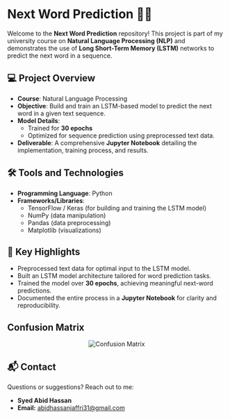 # Next Word Prediction 📝🤖

Welcome to the **Next Word Prediction** repository! This project is part of my university course on **Natural Language Processing (NLP)** and demonstrates the use of **Long Short-Term Memory (LSTM)** networks to predict the next word in a sequence.  


## 💻 Project Overview  
- **Course**: Natural Language Processing  
- **Objective**: Build and train an LSTM-based model to predict the next word in a given text sequence.  
- **Model Details**:  
  - Trained for **30 epochs**  
  - Optimized for sequence prediction using preprocessed text data.  
- **Deliverable**: A comprehensive **Jupyter Notebook** detailing the implementation, training process, and results.


## 🛠️ Tools and Technologies  
- **Programming Language**: Python  
- **Frameworks/Libraries**:
  - TensorFlow / Keras (for building and training the LSTM model)  
  - NumPy (data manipulation)  
  - Pandas (data preprocessing)  
  - Matplotlib (visualizations)  


## 🚀 Key Highlights  
- Preprocessed text data for optimal input to the LSTM model.  
- Built an LSTM model architecture tailored for word prediction tasks.  
- Trained the model over **30 epochs**, achieving meaningful next-word predictions.  
- Documented the entire process in a **Jupyter Notebook** for clarity and reproducibility.


## Confusion Matrix

<div align="center">
  <img src="" alt="Confusion Matrix">
</div>


## 📬 Contact

Questions or suggestions? Reach out to me:

- **Syed Abid Hassan**
- **Email:** [abidhassanjaffri31@gmail.com](mailto:abidhassanjaffri31@gmail.com)
